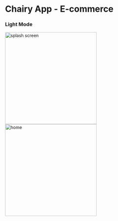 # Chairy App - E-commerce

### Light Mode

<img src="https://github.com/user-attachments/assets/d23d080f-a451-4ed1-85e6-f3b64483dab3" alt="splash screen" width="300"/>
<img src="https://github.com/user-attachments/assets/169199cd-e1e9-4dec-a69d-b75a5435648e" alt="home" width="300"/>
